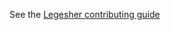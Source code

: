 See the [Legesher contributing guide](https://github.com/legesher/legesher/blob/master/CONTRIBUTING.md)


